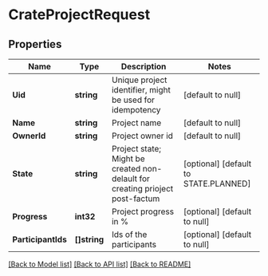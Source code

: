 # CrateProjectRequest

## Properties
Name | Type | Description | Notes
------------ | ------------- | ------------- | -------------
**Uid** | **string** | Unique project identifier, might be used for idempotency | [default to null]
**Name** | **string** | Project name | [default to null]
**OwnerId** | **string** | Project owner id | [default to null]
**State** | **string** | Project state; Might be created non-delault for creating prioject post-factum | [optional] [default to STATE.PLANNED]
**Progress** | **int32** | Project progress in % | [optional] [default to null]
**ParticipantIds** | **[]string** | Ids of the participants | [optional] [default to null]

[[Back to Model list]](../README.md#documentation-for-models) [[Back to API list]](../README.md#documentation-for-api-endpoints) [[Back to README]](../README.md)

